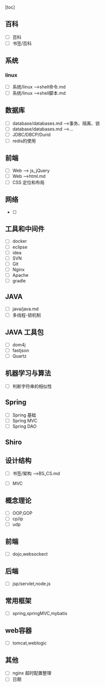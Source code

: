 [toc]

## 百科

- [ ] 百科
- [ ] 书签/百科

## 系统

### linux

- [ ] 系统/linux -->shell命令.md
- [ ] 系统/linux -->shell脚本.md

## 数据库

- [ ] database/databases.md -->事务、隔离、锁
- [ ] database/databases.md -->...
- [ ] JDBC/DBCP/Durid
- [ ] redis的使用

## 前端

- [ ] Web --> js_jQuery
- [ ] Web -->html.md
- [ ] CSS 定位和布局

## 网络

- [ ] 

## 工具和中间件

- [ ] docker  
- [ ] eclipse
- [ ] idea
- [ ] SVN
- [ ] Git
- [ ] Nginx
- [ ] Apache
- [ ] gradle

## JAVA

- [ ] java/java.md
- [ ] 多线程-锁机制

## JAVA 工具包

- [ ] dom4j
- [ ] fastjson
- [ ] Quartz

## 机器学习与算法

- [ ] 判断字符串的相似性

## Spring

- [ ] Spring 基础
- [ ] Spring MVC
- [ ] Spring DAO

## Shiro



## 设计结构

- [ ] 书签/架构 -->BS_CS.md

- [ ] MVC

  





## 概念理论

- [ ] OOP,GOP
- [ ] cp/ip
- [ ] udp

## 前端

- [ ] dojo,websockect

## 后端

- [ ]   jsp/servlet,node.js

## 常用框架

- [ ]   spring,springMVC,mybatis

## web容器

- [ ]  tomcat,weblogic

## 其他

- [ ] nginx 超时配置整理
- [ ] 日期
